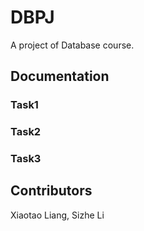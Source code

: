 # DBPJ
A project of Database course.

## Documentation

### Task1

### Task2

### Task3

## Contributors
Xiaotao Liang, Sizhe Li

